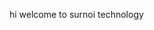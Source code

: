 hi welcome to surnoi technology
<!---
prasanna-ork/prasanna-ork is a ✨ special ✨ repository because its `README.md` (this file) appears on your GitHub profile.
You can click the Preview link to take a look at your changes.
--->
